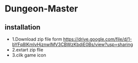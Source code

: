 # Dungeon-Master
## installation
- 1.Download zip file form 
https://drive.google.com/file/d/1-bYFq8lKmIvHjznwIMV3CBWzKbdiE0Bs/view?usp=sharing
- 2.extart zip flie
- 3.cilk game icon
